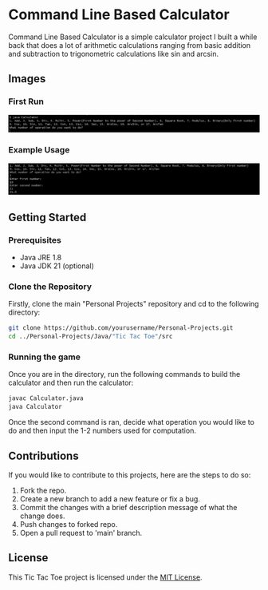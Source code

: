 # Command Line Based Calculator
Command Line Based Calculator is a simple calculator project I built a while back that does a lot of arithmetic calculations ranging from basic addition and subtraction to trigonometric calculations like sin and arcsin.

## Images

### First Run
![First Run](https://github.com/Dossr-NK/Personal-Projects/blob/main/Java/Calculator%20no%20GUI/Pictures/First%20Run.png)

### Example Usage
![Example usage](https://github.com/Dossr-NK/Personal-Projects/blob/main/Java/Calculator%20no%20GUI/Pictures/Example%20Usage.png)

## Getting Started
### Prerequisites
- Java JRE 1.8
- Java JDK 21 (optional)

### Clone the Repository
Firstly, clone the main "Personal Projects" repository and cd to the following directory:
```bash
git clone https://github.com/yourusername/Personal-Projects.git
cd ../Personal-Projects/Java/"Tic Tac Toe"/src
```
 
### Running the game
Once you are in the directory, run the following commands to build the calculator and then run the calculator:
```bash
javac Calculator.java
java Calculator
```
Once the second command is ran, decide what operation you would like to do and then input the 1-2 numbers used for computation.


## Contributions
If you would like to contribute to this projects, here are the steps to do so:

1. Fork the repo.
2. Create a new branch to add a new feature or fix a bug.
3. Commit the changes with a brief description message of what the change does.
4. Push changes to forked repo.
5. Open a pull request to 'main' branch.

## License
This Tic Tac Toe project is licensed under the [MIT License](https://github.com/Dossr-NK/Personal-Projects/blob/main/LICENSE.txt).
